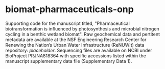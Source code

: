 # biomat-pharmaceuticals-onp
Supporting code for the manuscript titled, "Pharmaceutical biotransformation is influenced by photosynthesis and microbial nitrogen cycling in a benthic wetland biomat". Raw geochemical data and pertitent metadata are available at the NSF Engineering Research Center for Renewing the Nation’s Urban Water Infrastructure (ReNUWIt) data repository: *placeholder*. Sequencing files are available on NCBI under BioProject PRJNA818364 with specific accessions listed within the manuscript supplementary data file (Supplementary Data 1). 
